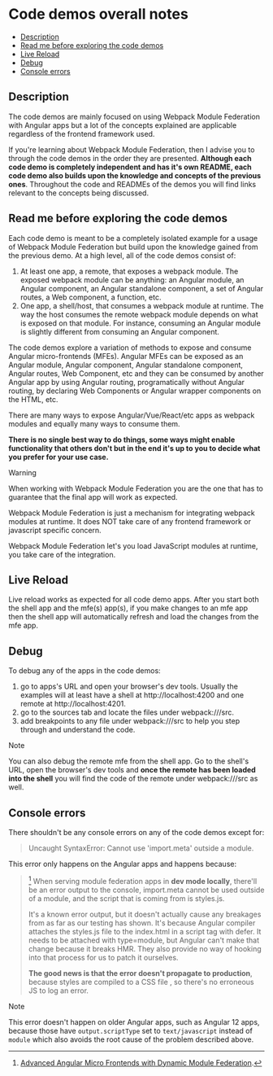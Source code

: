 # Code demos overall notes

- [Description](#description)
- [Read me before exploring the code demos](#read-me-before-exploring-the-code-demos)
- [Live Reload](#live-reload)
- [Debug](#debug)
- [Console errors](#console-errors)

## Description

The code demos are mainly focused on using Webpack Module Federation with Angular apps but a lot of the concepts explained are applicable regardless of the frontend framework used.

If you're learning about Webpack Module Federation, then I advise you to through the code demos in the order they are presented. **Although each code demo is completely independent and has it's own README, each code demo also builds upon the knowledge and concepts of the previous ones**. Throughout the code and READMEs of the demos you will find links relevant to the concepts being discussed.

## Read me before exploring the code demos

Each code demo is meant to be a completely isolated example for a usage of Webpack Module Federation but build upon the knowledge gained from the previous demo. At a high level, all of the code demos consist of:

1) At least one app, a remote, that exposes a webpack module. The exposed webpack module can be anything: an Angular module, an Angular component, an Angular standalone component, a set of Angular routes, a Web component, a function, etc.
2) One app, a shell/host, that consumes a webpack module at runtime. The way the host consumes the remote webpack module depends on what is exposed on that module. For instance, consuming an Angular module is slightly different from consuming an Angular component.

The code demos explore a variation of methods to expose and consume Angular micro-frontends (MFEs). Angular MFEs can be exposed as an Angular module, Angular component, Angular standalone component, Angular routes, Web Component, etc and they can be consumed by another Angular app by using Angular routing, programatically without Angular routing, by declaring Web Components or Angular wrapper components on the HTML, etc.

There are many ways to expose Angular/Vue/React/etc apps as webpack modules and equally many ways to consume them.

**There is no single best way to do things, some ways might enable functionality that others don't but in the end it's up to you to decide what you prefer for your use case.**

> [!WARNING]
>
> When working with Webpack Module Federation you are the one that has to guarantee that the final app will work as expected.
>
> Webpack Module Federation is just a mechanism for integrating webpack modules at runtime. It does NOT take care of any frontend framework or javascript specific concern.
>
> Webpack Module Federation let's you load JavaScript modules at runtime, you take care of the integration.
>

## Live Reload

Live reload works as expected for all code demo apps. After you start both the shell app and the mfe(s) app(s), if you make changes to an mfe app then the shell app will automatically refresh and load the changes from the mfe app.

## Debug

To debug any of the apps in the code demos:
1) go to apps's URL and open your browser's dev tools. Usually the examples will at least have a shell at http://localhost:4200 and one remote at http://localhost:4201.
2) go to the sources tab and locate the files under webpack:///src.
3) add breakpoints to any file under webpack:///src to help you step through and understand the code.

> [!NOTE]
>
> You can also debug the remote mfe from the shell app. Go to the shell's URL, open the browser's dev tools and **once the remote has been loaded into the shell** you will find the code of the remote under webpack:///src as well.
>

## Console errors

There shouldn't be any console errors on any of the code demos except for:

> Uncaught SyntaxError: Cannot use 'import.meta' outside a module.

This error only happens on the Angular apps and happens because:

> [^1] When serving module federation apps in **dev mode locally**, there'll be an error output to the console, import.meta cannot be used outside of a module, and the script that is coming from is styles.js.
>
> It's a known error output, but it doesn't actually cause any breakages from as far as our testing has shown. It's because Angular compiler attaches the styles.js file to the index.html in a script tag with defer.
It needs to be attached with type=module, but Angular can't make that change because it breaks HMR. They also provide no way of hooking into that process for us to patch it ourselves.
>
> **The good news is that the error doesn't propagate to production**, because styles are compiled to a CSS file , so there's no erroneous JS to log an error.
>

[^1]: [Advanced Angular Micro Frontends with Dynamic Module Federation](https://nx.dev/recipes/angular/dynamic-module-federation-with-angular#dashboard-application).

> [!NOTE]
>
> This error doesn't happen on older Angular apps, such as Angular 12 apps, because those have `output.scriptType` set to `text/javascript` instead of `module` which also avoids the root cause of the problem described above.
>

